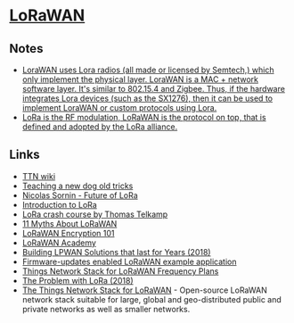 # [LoRaWAN](https://www.thethingsnetwork.org/docs/lorawan/)

## Notes

- [LoraWAN uses Lora radios (all made or licensed by Semtech,) which only implement the physical layer. LoraWAN is a MAC + network software layer. It's similar to 802.15.4 and Zigbee. Thus, if the hardware integrates Lora devices (such as the SX1276), then it can be used to implement LoraWAN or custom protocols using Lora.](https://www.reddit.com/r/raspberry_pi/comments/9mfrym/iot_lora_boards_launch_with_raspberry_pi_microbit/)
- [LoRa is the RF modulation, LoRaWAN is the protocol on top, that is defined and adopted by the LoRa alliance.](https://www.reddit.com/r/IOT/comments/a339h3/im_using_lora_and_not_lorawan_what_am_i_missing/)

## Links

- [TTN wiki](https://www.thethingsnetwork.org/docs/)
- [Teaching a new dog old tricks](https://medium.com/@aallan/teaching-a-new-dog-old-tricks-965a578e753b)
- [Nicolas Sornin - Future of LoRa](https://www.youtube.com/watch?v=jNnPTxWRNxs)
- [Introduction to LoRa](https://www.youtube.com/watch?v=8Oxcp9wQQnk)
- [LoRa crash course by Thomas Telkamp](https://www.youtube.com/watch?v=T3dGLqZrjIQ)
- [11 Myths About LoRaWAN](https://www.electronicdesign.com/industrial-automation/11-myths-about-lorawan)
- [LoRaWAN Encryption 101](https://lorawanacademyblog.semtech.com/lorawan-encryption-101?utm_campaign=LoRaWAN%20Academy&utm_content=78683441&utm_medium=social&utm_source=twitter)
- [LoRaWAN Academy](https://lorawanacademy.semtech.com/)
- [Building LPWAN Solutions that last for Years (2018)](https://www.youtube.com/watch?v=mEmpbIlo8XQ&feature=youtu.be&list=PLEx5khR4g7PJW7u0GKxRPIQddtu69boT3)
- [Firmware-updates enabled LoRaWAN example application](https://github.com/ARMmbed/mbed-os-example-lorawan-fuota)
- [Things Network Stack for LoRaWAN Frequency Plans](https://github.com/TheThingsNetwork/lorawan-frequency-plans)
- [The Problem with LoRa (2018)](https://hackernoon.com/the-problem-with-lora-af4f5263d378)
- [The Things Network Stack for LoRaWAN](https://github.com/TheThingsNetwork/lorawan-stack) - Open-source LoRaWAN network stack suitable for large, global and geo-distributed public and private networks as well as smaller networks.
